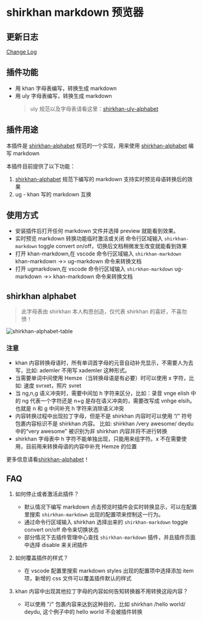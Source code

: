 # shirkhan markdown 预览器

## 更新日志

[Change Log](./CHANGELOG.md)

## 插件功能

- 用 khan 字母表编写，转换生成 markdown
- 用 uly 字母表编写，转换生成 markdown
  > uly 规范以及字母表请看这里：[shirkhan-uly-alphabet](https://gitee.com/shirkhan/shirkhan-uly-alphabet)

## 插件用途

本插件是 [shirkhan-alphabet](https://gitee.com/shirkhan/shirkhan-alphabet) 规范的一个实现，用来使用 [shirkhan-alphabet](https://gitee.com/shirkhan/shirkhan-alphabet) 编写 markdown

本插件目前提供了以下功能：

1. [shirkhan-alphabet](https://gitee.com/shirkhan/shirkhan-alphabet) 规范下编写的 markdown 支持实时预览母语转换后的效果
2. ug - khan 写的 markdown 互换

## 使用方式

- 安装插件后打开任何 markdown 文件并选择 preview 就能看到效果。
- 实时预览 markdown 转换功能临时激活或关闭 命令行区域输入 `shirkhan-markdown` toggle convert on/off，切换后文档稍微发生改变就能看到效果
- 打开 khan-markdown,在 vscode 命令行区域输入 `shirkhan-markdown` khan-markdown ->> ug-markdown 命令来转换文档
- 打开 ugmarkdown,在 vscode 命令行区域输入 `shirkhan-markdown` ug-markdown ->> khan-markdown 命令来转换文档

## shirkhan alphabet

> 此字母表由 shirkhan 本人构思创造，仅代表 shirkhan 的喜好，不喜勿愤！

![shirkhan-alphabet-table](https://shirkhan-alphabet.oss-cn-beijing.aliyuncs.com/shirkhan-alphabet/shirkhan-alphabet-table.jpg)

### 注意

- khan 内容转换母语时，所有单词首字母的元音自动补充显示，不需要人为去写，比如: ademler 不用写 xademler 这种形式。
- 当需要单词中间使用 Hemze（当转换母语是有必要）时可以使用 x 字符，比如: 速度 svrxet，照片 svret
- 当 ng,n,g 语义冲突时，需要中间加 h 字符来区分，比如：录音 vnge elish 中的 ng 代表一个字符还是 n+g 是存在语义冲突的，需要改写成 vnhge elsih。 也就是 n 和 g 中间补充 h 字符来消除语义冲突
- 内容转换过程中出现拉丁字母，但是不是 shirkhan 内容时可以使用 “/” 符号包裹内容标识不是 shirkhan 内容。 比如: shirkhan /very awesome/ deydu 中的“very awesome” 被识别为非 shirkhan 内容并将不进行转换
- shirkhan 字母表中 h 字符不能单独出现，只能用来组字符。x 不在需要使用，目前用来转换母语的内容中补充 Hemze 的位置

更多信息请看[shirkhan-alphabet](https://gitee.com/shirkhan/shirkhan-alphabet)！

## FAQ

1. 如何停止或者激活此插件？

   - 默认情况下编写 markdown 点击预览时插件会实时转换显示，可以在配置里搜索 `shirkhan-markdown` 出现的配置项来控制这一行为。
   - 通过命令行区域输入 shirkhan 选择出来的 `shirkhan-markdown` toggle convert on/off 命令来切换状态
   - 部分情况下去插件管理中心查找 `shirkhan-markdown` 插件，并且插件页面中选择 disable 来关闭插件

2. 如何覆盖插件的样式？

   - 在 vscode 配置里搜索 markdown styles 出现的配置项中选择添加 item 项，新增的 css 文件可以覆盖插件默认的样式

3. khan 内容中出现其他拉丁字母的内容如何告知转换器不用转换这段内容？
   - 可以使用 "/" 包裹内容来达到这种目的，比如 shirkhan /hello world/ deydu, 这个例子中的 hello world 不会被插件转换
